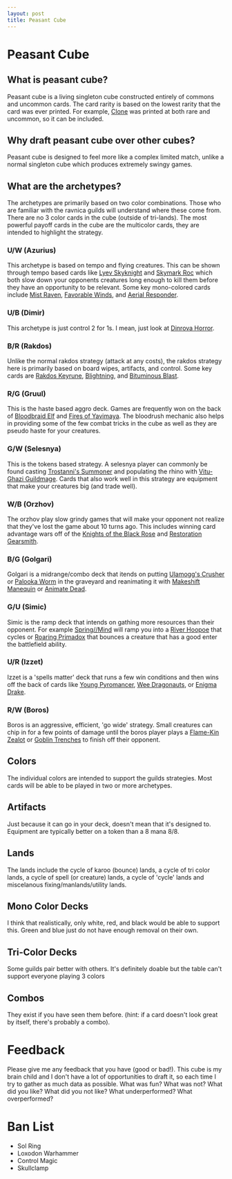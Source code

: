 ```yaml
---
layout: post
title: Peasant Cube
---
```

# Peasant Cube

## What is peasant cube?

Peasant cube is a living singleton cube constructed entirely of commons and uncommon cards. The card rarity is based on the lowest rarity that the card was ever printed. For example, [Clone](https://magiccards.info/m14/en/47.html) was printed at both rare and uncommon, so it can be included.

## Why draft peasant cube over other cubes?

Peasant cube is designed to feel more like a complex limited match, unlike a normal singleton cube which produces extremely swingy games.

## What are the archetypes?

The archetypes are primarily based on two color combinations. Those who are familiar with the ravnica guilds will understand where these come from. There are no 3 color cards in the cube (outside of tri-lands). The most powerful payoff cards in the cube are the multicolor cards, they are intended to highlight the strategy.

### U/W (Azurius)

This archetype is based on tempo and flying creatures. This can be shown through tempo based cards like [Lyev Skyknight](https://magiccards.info/query?q=Lyev+Skyknight&v=card&s=cname) and [Skymark Roc](https://magiccards.info/query?q=Skymark+Roc&v=card&s=cname) which both slow down your opponents creatures long enough to kill them before they have an opportunity to be relevant. Some key mono-colored cards include [Mist Raven](https://magiccards.info/query?q=Mist+Raven&v=card&s=cname), [Favorable Winds](https://magiccards.info/query?q=Favorable+Winds&v=card&s=cname), and [Aerial Responder](https://magiccards.info/query?q=Aerial+Responder&v=card&s=cname).

### U/B (Dimir)

This archetype is just control 2 for 1s. I mean, just look at [Dinrova Horror](). 

### B/R (Rakdos)

Unlike the normal rakdos strategy (attack at any costs), the rakdos strategy here is primarily based on board wipes, artifacts, and control. Some key cards are [Rakdos Keyrune](), [Blightning](), and [Bituminous Blast]().

### R/G (Gruul)

This is the haste based aggro deck. Games are frequently won on the back of [Bloodbraid Elf]() and [Fires of Yavimaya](). The bloodrush mechanic also helps in providing some of the few combat tricks in the cube as well as they are pseudo haste for your creatures.

### G/W (Selesnya)

This is the tokens based strategy. A selesnya player can commonly be found casting [Trostanni's Summoner]() and populating the rhino with [Vitu-Ghazi Guildmage](). Cards that also work well in this strategy are equipment that make your creatures big (and trade well).

### W/B (Orzhov)

The orzhov play slow grindy games that will make your opponent not realize that they've lost the game about 10 turns ago. This includes winning card advantage wars off of the [Knights of the Black Rose]() and [Restoration Gearsmith]().

### B/G (Golgari)

Golgari is a midrange/combo deck that itends on putting [Ulamogg's Crusher]() or [Palooka Worm]() in the graveyard and reanimating it with [Makeshift Manequin]() or [Animate Dead]().

### G/U (Simic)

Simic is the ramp deck that intends on gathing more resources than their opponent. For example [Spring//Mind]() will ramp you into a [River Hoopoe]() that cycles or [Roaring Primadox]() that bounces a creature that has a good enter the battlefield ability.

### U/R (Izzet)

Izzet is a 'spells matter' deck that runs a few win conditions and then wins off the back of cards like [Young Pyromancer](), [Wee Dragonauts](), or [Enigma Drake]().

### R/W (Boros)

Boros is an aggressive, efficient, 'go wide' strategy. Small creatures can chip in for a few points of damage until the boros player plays a [Flame-Kin Zealot]() or [Goblin Trenches]() to finish off their opponent.

## Colors

The individual colors are intended to support the guilds strategies. Most cards will be able to be played in two or more archetypes.

## Artifacts

Just because it can go in your deck, doesn't mean that it's designed to. Equipment are typically better on a token than a 8 mana 8/8.

## Lands

The lands include the cycle of karoo (bounce) lands, a cycle of tri color lands, a cycle of spell (or creature) lands, a cycle of 'cycle' lands and miscelanous fixing/manlands/utility lands.

## Mono Color Decks

I think that realistically, only white, red, and black would be able to support this. Green and blue just do not have enough removal on their own.

## Tri-Color Decks

Some guilds pair better with others. It's definitely doable but the table can't support everyone playing 3 colors

## Combos

They exist if you have seen them before. (hint: if a card doesn't look great by itself, there's probably a combo). 

# Feedback

Please give me any feedback that you have (good or bad!). This cube is my brain child and I don't have a lot of opportunities to draft it, so each time I try to gather as much data as possible. What was fun? What was not? What did you like? What did you not like? What underperformed? What overperformed?

# Ban List

- Sol Ring
- Loxodon Warhammer
- Control Magic
- Skullclamp